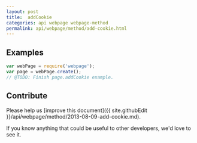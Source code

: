 ```yaml
---
layout: post
title:  addCookie
categories: api webpage webpage-method
permalink: api/webpage/method/add-cookie.html
---
```


## Examples

```javascript
var webPage = require('webpage');
var page = webPage.create();
// @TODO: Finish page.addCookie example.
```

## Contribute

Please help us [improve this document]({{ site.githubEdit }}/api/webpage/method/2013-08-09-add-cookie.md).

If you know anything that could be useful to other developers, we'd love to see it.


